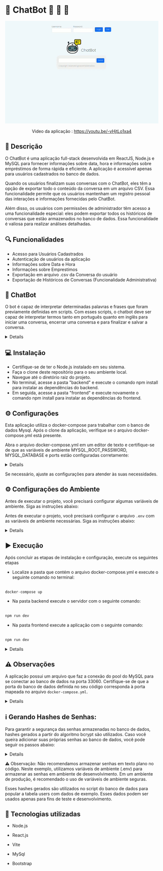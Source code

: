 #  🤖 ChatBot  💬 💬 💬

<div align="center">
  
![Art](art.gif)

Video da aplicação : https://youtu.be/-vHjtLo1xa4

</div> 
 
##

## :memo: Descrição
<p> O ChatBot é uma aplicação full-stack desenvolvida em ReactJS, Node.js e MySQL para fornecer informações sobre data, hora e informações sobre empréstimos de forma rápida e eficiente. A aplicação é acessível apenas para usuários cadastrados no banco de dados.</p>
<p>Quando os usuários finalizam suas conversas com o ChatBot, eles têm a opção de exportar todo o conteúdo da conversa em um arquivo CSV. Essa funcionalidade permite que os usuários mantenham um registro pessoal das interações e informações fornecidas pelo ChatBot.</p>
<p>Além disso,  os usuários com permissões de administrador têm acesso a uma funcionalidade especial: eles podem exportar todos os históricos de conversas que estão armazenados no banco de dados. Essa funcionalidade é valiosa para realizar análises detalhadas.</p>

## 🔍 Funcionalidades 
- Acesso para Usuários Cadastrados
- Autenticação de usuários da aplicação
- Informações sobre Data e Hora
- Informações sobre Emprestimos
- Exportação em arquivo .csv da Conversa do usuário 
- Exportação de Históricos de Conversas (Funcionalidade Administrativa)

## 💬 ChatBot
<p>O bot é capaz de interpretar determinadas palavras e frases que foram previamente definidas em scripts. Com esses scripts, o chatbot deve ser capaz de interpretar termos tanto em português quanto em inglês para iniciar uma conversa, encerrar uma conversa e para finalizar e salvar a conversa. </p>

<details>
  
```js
//frontend/src/utils/script.js.

export const greetings = [
    "olá",
    "oi",
    "oi, tudo bem?",
    "e aí?",
    "bom dia",
    "boa tarde",
    "boa noite",
    "bom",
    "eu quero",
    "good",
    "I want",
    "hello",
    "hi",
    "hey",
    "good morning",
    "good afternoon",
    "good evening",
];

export const ends = [
    "até logo",
    "tchau",
    "até mais",
    "até breve",
    "tenha um bom dia",
    "tenha uma boa tarde",
    "tenha uma boa noite",
    "adeus",
    "goodbye",
    "bye",
    "see you later",
    "take care",
    "have a great day",
    "have a nice evening",
    "farewell",
    "obrigado",
    "obrigada",
    "muito obrigado",
    "muito obrigada",
    "agradecido",
    "agradecida",
    "thanks",
    "thank you",
    "thank you so much",
    "thanks a lot",
    "i appreciate it",
    "grateful"
];

export const toClose = [
    "não",
    "sair",
    "não quero",
    "não quero mais nada",
    "quero sair",
    "encerrar",
    "no",
    "don't",
    "exit",
    "quit"
  ];
 
```  
</details>


##  💻 Instalação
- Certifique-se de ter o Node.js instalado em seu sistema.
- Faça o clone deste repositório para o seu ambiente local.
- Navegue até o diretório raiz do projeto.
- No terminal, acesse a pasta "backend" e execute o comando npm install para instalar as dependências do backend.
- Em seguida, acesse a pasta "frontend" e execute novamente o comando npm install para instalar as dependências do frontend.

## ⚙️ Configurações
<p>Esta aplicação utiliza o docker-compose para trabalhar com o banco de dados Mysql. Após o clone da aplicação, verifique se o arquivo docker-compose.yml está presente.</> 
<p>Abra o arquivo docker-compose.yml em um editor de texto e certifique-se de que as variáveis de ambiente MYSQL_ROOT_PASSWORD, MYSQL_DATABASE e ports estão configuradas corretamente:</p>

 <details>

  ```yml
  version: '3'
  services:
    node:
      build:
        context: .
        dockerfile: ./Dockerfile
      container_name: api_chatbot
      restart: always
      working_dir: /app
      volumes:
        - ./:/app
      ports:
        - "3000:3000"
      depends_on:
        - database
    database:
      image: mysql:8.0.29
      restart: always
      environment:
        MYSQL_ROOT_PASSWORD: root
        MYSQL_DATABASE: chatbotDB
      ports:
        - "3306:3306"
      volumes:
        - ./database.sql:/docker-entrypoint-initdb.d/database.sql

  ```
  
 </details> 
 <p>Se necessário, ajuste as configurações para atender às suas necessidades.</>

## ⚙️ Configurações do Ambiente
Antes de executar o projeto, você precisará configurar algumas variáveis de ambiente. Siga as instruções abaixo:

Antes de executar o projeto, você precisará configurar o arquivo `.env` com as variáveis de ambiente necessárias. Siga as instruções abaixo:

<details>

1. Crie um arquivo chamado `.env` na raiz do projeto.

2. Abra o arquivo `.env` em um editor de texto.

3. Preencha as variáveis de ambiente com as informações necessárias. Abaixo estão as variáveis necessárias e uma breve explicação de cada uma:

```dotenv
# Configurações do banco de dados MySQL
MYSQL_HOST=localhost
MYSQL_USER=root
MYSQL_PASSWORD=root
MYSQL_PORT=33060

# Chave secreta para geração dos tokens JWT
JWT_SECRET=chatbot

# Senhas dos usuários (substitua pelas senhas reais)
USER1_PASSWORD=password1
USER2_PASSWORD=password2
USER3_PASSWORD=password3
ADMIN1_PASSWORD=password
   ```
⚠️ Observação: Lembrando que essas variáveis estão com valores genéricos, servindo apenas de exemplo. Para garantir maior segurança, substitua-os por valores reais e complexos.

4. Salve o arquivo `.env`.

</details>

## ▶️ Execução
  <p>Após concluir as etapas de instalação e configuração, execute os seguintes etapas</p>
  
  - Localize a pasta que contém o arquivo docker-compose.yml e execute o seguinte comando no terminal:
  
  ```js
  
docker-compose up

```

- Na pasta backend execute o servidor com o seguinte comando:
```js
  
npm run dev

```

- Na pasta frontend execute a aplicação com o seguinte comando:

```js

npm run dev

```

<details>

⚠️ Observação: Caso você faça alguma modificação significativa nos arquivos de configuração do Docker Compose ou no script do banco de dados database.sql, e deseje reconstruir os contêineres do zero, execute o seguinte comando:

```js

docker-compose down && docker-compose up -d

```

</details>

## ⚠️ Observações

A aplicação possui um arquivo que faz a conexão do pool do MySQL para se conectar ao banco de dados na porta 33060. Certifique-se de que a porta do banco de dados definida no seu código corresponda à porta mapeada no arquivo `docker-compose.yml`.

<details> 

  ```javascript
require('dotenv').config();
const mysql = require('mysql2/promise');

const connection = mysql.createPool({
  host: process.env.MYSQL_HOST,
  port: process.env.MYSQL_PORT,
  user: process.env.MYSQL_USER,
  password: process.env.MYSQL_PASSWORD,
  database: 'chatbotDB',
  waitForConnections: true,
  connectionLimit: 10,
  queueLimit: 0,
});

module.exports = connection;
```
⚠️ Observação: Os valores das variáveis MYSQL_HOST, MYSQL_PORT, MYSQL_USER e MYSQL_PASSWORD são lidos das variáveis de ambiente definidas no arquivo .env. Certifique-se de configurar corretamente essas variáveis no arquivo .env para que a conexão com o banco de dados funcione corretamente.

</details> 

## ℹ️ Gerando Hashes de Senhas:
Para garantir a segurança das senhas armazenadas no banco de dados,  hashes gerados a partir do algoritmo bcrypt são utilizados. Caso você queira adicionar suas próprias senhas ao banco de dados, você pode seguir os passos abaixo:

<details> 

Após clonar o projeto, navegue até a pasta onde se encontra o arquivo `generatePasswordHashes.js`. Neste arquivo, você encontrará as variáveis `password1`, `password2` e `password3`, que estão definidas como variáveis de ambiente. Você pode substituir os valores dessas variáveis pelas suas próprias senhas:

```javascript
require('dotenv').config();
const bcrypt = require('bcrypt');

const password1 = process.env.USER1_PASSWORD;
const password2 = process.env.USER2_PASSWORD;
const password3 = process.env.USER3_PASSWORD;

const hash1 = bcrypt.hashSync(password1, 10);
const hash2 = bcrypt.hashSync(password2, 10);
const hash3 = bcrypt.hashSync(password3, 10);

console.log(`Hash1: ${hash1}`); 
console.log(`Hash2: ${hash2}`); 
console.log(`Hash3: ${hash3}`); 

```
Após definir as suas senhas nas variáveis correspondentes, execute o arquivo generatePasswordHashes.js para gerar os hashes das senhas. No terminal, dentro da pasta que contém o arquivo generatePasswordHashes.js, execute o seguinte comando:

```bash
node generatePasswordHashes.js
```
Os hashes das senhas serão exibidos no console, como no exemplo abaixo:

```bash
Hash1: $2b$10$2JAtiAEqzFW3j2Ag0U9zx.XWd.TjDvwsDxwDzfoXMX04T7C96nt1i
Hash2: $2b$10$iRsd4wimn60KAspOawbi5uAD9cQce7CI8W5XKF1mAlJLoI/La5dfy
Hash3: $2b$10$EJ7jXstWEw9fA3kK6bd/e.KFiWc5w1FYHrxpSMTvUucUWp1IuNfwy
```
Com os hashes gerados, você pode copiá-los e inseri-los no script do banco de dados database.sql, substituindo os valores correspondentes às senhas existentes no INSERT INTO da tabela users. Substitua 'SEU_HASH_1', 'SEU_HASH_2' e 'SEU_HASH_3' pelos hashes gerados para as suas senhas.

```bash

-- database.sql

-- Resto do script...

INSERT INTO users (username, password, role) VALUES
  ('user1', 'SEU_HASH_1', 'admin'),
  ('user2', 'SEU_HASH_2', 'user'),
  ('user3', 'SEU_HASH_3', 'user');

```
</details> 

⚠️ Observação: Não recomendamos armazenar senhas em texto plano no código. Neste exemplo, utilizamos variáveis de ambiente (.env) para armazenar as senhas em ambiente de desenvolvimento. Em um ambiente de produção, é recomendado o uso de variáveis de ambiente seguras.

Esses hashes gerados são utilizados no script do banco de dados para popular a tabela users com dados de exemplo. Esses dados podem ser usados apenas para fins de teste e desenvolvimento.


## :wrench: Tecnologias utilizadas

- Node.js

- React.js

- Vite

- MySql

- Bootstrap


